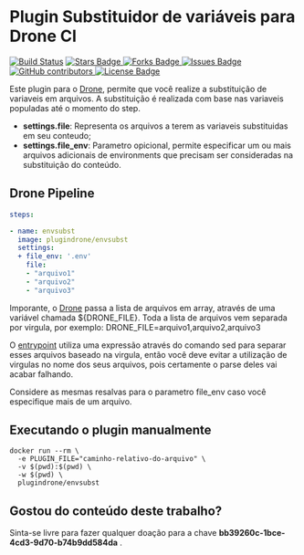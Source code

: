 # Plugin Substituidor de variáveis para Drone CI

[![Build Status](https://cloud.drone.io/api/badges/plugindrone/envsubst/status.svg)](https://cloud.drone.io/plugindrone/envsubst)
<a href="https://github.com/plugindrone/envsubst/stargazers">
	<img src="https://img.shields.io/github/stars/plugindrone/envsubst" alt="Stars Badge"/>
</a>
<a href="https://github.com/plugindrone/envsubst/network/members">
	<img src="https://img.shields.io/github/forks/plugindrone/envsubst" alt="Forks Badge"/>
</a>
<a href="https://github.com/plugindrone/envsubst/issues">
	<img src="https://img.shields.io/github/issues/plugindrone/envsubst" alt="Issues Badge"/>
</a>
<a href="https://github.com/plugindrone/envsubst/graphs/contributors">
	<img alt="GitHub contributors" src="https://img.shields.io/github/contributors/plugindrone/envsubst?color=2b9348">
</a>
<a href="https://github.com/plugindrone/envsubst/blob/master/LICENSE">
	<img src="https://img.shields.io/github/license/plugindrone/envsubst?color=2b9348" alt="License Badge"/>
</a>

Este plugin para o [Drone](https://drone.io), permite que você realize a substituição de variaveis em arquivos. 
A substituição é realizada com base nas variaveis populadas até o momento do step. 

* **settings.file**: Representa os arquivos a terem as variaveis substituidas em seu conteudo;
* **settings.file_env**: Parametro opicional, permite especificar um ou mais arquivos adicionais de environments que precisam ser consideradas na substituição do conteúdo.
## Drone Pipeline
```yaml
steps:

- name: envsubst
  image: plugindrone/envsubst
  settings:
  + file_env: '.env'
    file: 
    - "arquivo1"
    - "arquivo2"
    - "arquivo3"
```
Imporante, o [Drone](https://drone.io) passa a lista de arquivos em array, através de uma variável chamada ${DRONE_FILE}. Toda a lista de arquivos vem separada por virgula, por exemplo:
DRONE_FILE=arquivo1,arquivo2,arquivo3

O [entrypoint](entrypoint.sh) utiliza uma expressão através do comando sed para separar esses arquivos baseado na virgula, então você deve evitar a utilização de virgulas no nome dos seus arquivos, pois certamente o parse deles vai acabar falhando.

Considere as mesmas resalvas para o parametro file_env caso você especifique mais de um arquivo.

## Executando o plugin manualmente

```shell
docker run --rm \
  -e PLUGIN_FILE="caminho-relativo-do-arquivo" \
  -v $(pwd):$(pwd) \
  -w $(pwd) \
  plugindrone/envsubst
```

## Gostou do conteúdo deste trabalho?
Sinta-se livre para fazer qualquer doação para a chave **bb39260c-1bce-4cd3-9d70-b74b9dd584da** . 
